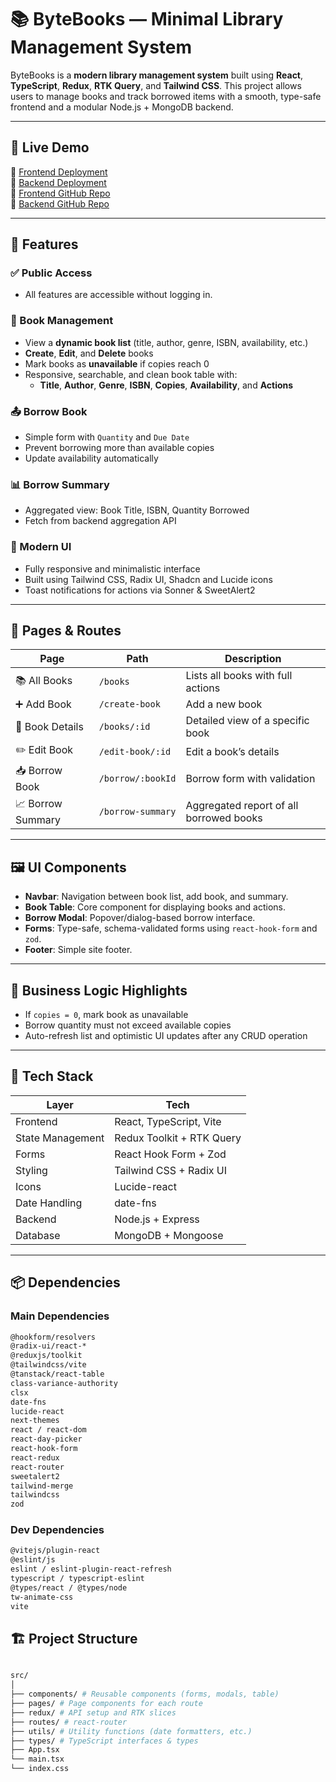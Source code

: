# 📚 ByteBooks — Minimal Library Management System

ByteBooks is a **modern library management system** built using **React**, **TypeScript**, **Redux**, **RTK Query**, and **Tailwind CSS**. This project allows users to manage books and track borrowed items with a smooth, type-safe frontend and a modular Node.js + MongoDB backend.

---

## 🚀 Live Demo

🔗 [Frontend Deployment](https://byte-books-client-site-a759.vercel.app/)  
🔗 [Backend Deployment](https://mongoose-assignment3-server.vercel.app/)  
🔗 [Frontend GitHub Repo](https://github.com/yeaminfoysal/ByteBooks-ClientSite)  
🔗 [Backend GitHub Repo](https://github.com/yeaminfoysal/Express_Mongoose_Assignment3)  

---

## 🧩 Features

### ✅ Public Access
- All features are accessible without logging in.

### 📘 Book Management
- View a **dynamic book list** (title, author, genre, ISBN, availability, etc.)
- **Create**, **Edit**, and **Delete** books
- Mark books as **unavailable** if copies reach 0
- Responsive, searchable, and clean book table with:
  - **Title**, **Author**, **Genre**, **ISBN**, **Copies**, **Availability**, and **Actions**

### 📤 Borrow Book
- Simple form with `Quantity` and `Due Date`
- Prevent borrowing more than available copies
- Update availability automatically

### 📊 Borrow Summary
- Aggregated view: Book Title, ISBN, Quantity Borrowed
- Fetch from backend aggregation API

### 💅 Modern UI
- Fully responsive and minimalistic interface
- Built using Tailwind CSS, Radix UI, Shadcn and Lucide icons
- Toast notifications for actions via Sonner & SweetAlert2

---

## 🧱 Pages & Routes

| Page                | Path                | Description                                      |
|---------------------|---------------------|--------------------------------------------------|
| 📚 All Books        | `/books`            | Lists all books with full actions                |
| ➕ Add Book         | `/create-book`      | Add a new book                                   |
| 🧾 Book Details     | `/books/:id`        | Detailed view of a specific book                 |
| ✏️ Edit Book        | `/edit-book/:id`    | Edit a book’s details                            |
| 📥 Borrow Book      | `/borrow/:bookId`   | Borrow form with validation                      |
| 📈 Borrow Summary   | `/borrow-summary`   | Aggregated report of all borrowed books          |

---

## 🖼️ UI Components

- **Navbar**: Navigation between book list, add book, and summary.
- **Book Table**: Core component for displaying books and actions.
- **Borrow Modal**: Popover/dialog-based borrow interface.
- **Forms**: Type-safe, schema-validated forms using `react-hook-form` and `zod`.
- **Footer**: Simple site footer.

---

## 🧠 Business Logic Highlights

- If `copies = 0`, mark book as unavailable
- Borrow quantity must not exceed available copies
- Auto-refresh list and optimistic UI updates after any CRUD operation

---

## 🔧 Tech Stack

| Layer            | Tech                          |
|------------------|-------------------------------|
| Frontend         | React, TypeScript, Vite       |
| State Management | Redux Toolkit + RTK Query     |
| Forms            | React Hook Form + Zod         |
| Styling          | Tailwind CSS + Radix UI       |
| Icons            | Lucide-react                  |
| Date Handling    | date-fns                      |
| Backend          | Node.js + Express             |
| Database         | MongoDB + Mongoose            |

---

## 📦 Dependencies

### Main Dependencies
```bash
@hookform/resolvers
@radix-ui/react-*
@reduxjs/toolkit
@tailwindcss/vite
@tanstack/react-table
class-variance-authority
clsx
date-fns
lucide-react
next-themes
react / react-dom
react-day-picker
react-hook-form
react-redux
react-router
sweetalert2
tailwind-merge
tailwindcss
zod
```

### Dev Dependencies

```bash
@vitejs/plugin-react
@eslint/js
eslint / eslint-plugin-react-refresh
typescript / typescript-eslint
@types/react / @types/node
tw-animate-css
vite
```

## 🏗️ Project Structure

```bash

src/
│
├── components/ # Reusable components (forms, modals, table)
├── pages/ # Page components for each route
├── redux/ # API setup and RTK slices
├── routes/ # react-router
├── utils/ # Utility functions (date formatters, etc.)
├── types/ # TypeScript interfaces & types
├── App.tsx
└── main.tsx
└── index.css

```